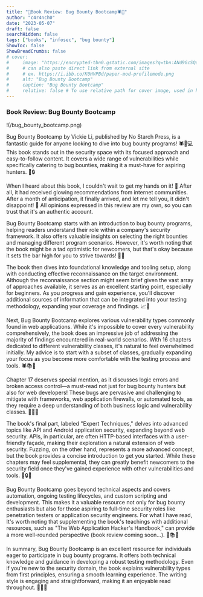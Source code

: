 ```yaml
---
title: "📘Book Review: Bug Bounty Bootcamp🕷️🎯"
author: "c4r4nch0"
date: "2023-05-07"
draft: false
searchHidden: false
tags: ["books", "infosec", "bug bounty"]
ShowToc: false
ShowBreadCrumbs: false
# cover:
#     image: "https://encrypted-tbn0.gstatic.com/images?q=tbn:ANd9GcSQud1wlz3Fl6brRiyQMKkg8XMhI2BE9J7SazqbG4DBOcbkVorYi34k1Y6axGErJj0L9LU&usqp=CAU"
#     # can also paste direct link from external site
#     # ex. https://i.ibb.co/K0HVPBd/paper-mod-profilemode.png
#     alt: "Bug Bounty Bootcamp"
#     caption: "Bug Bounty Bootcamp"
#     relative: false # To use relative path for cover image, used in hugo Page-bundles    
---
```

 ### Book Review: Bug Bounty Bootcamp
 
!(/bug_bounty_bootcamp.png)

Bug Bounty Bootcamp by Vickie Li, published by No Starch Press, is a fantastic guide for anyone looking to dive into bug bounty programs! 🕷️🎯💻 This book stands out in the security space with its focused approach and easy-to-follow content. It covers a wide range of vulnerabilities while specifically catering to bug bounties, making it a must-have for aspiring hunters. 📘🔒

When I heard about this book, I couldn't wait to get my hands on it! 🤩 After all, it had received glowing recommendations from internet communities. After a month of anticipation, it finally arrived, and let me tell you, it didn't disappoint! 🚀 All opinions expressed in this review are my own, so you can trust that it's an authentic account.

Bug Bounty Bootcamp starts with an introduction to bug bounty programs, helping readers understand their role within a company's security framework. It also offers valuable insights on selecting the right bounties and managing different program scenarios. However, it's worth noting that the book might be a tad optimistic for newcomers, but that's okay because it sets the bar high for you to strive towards! 🌟🎯

The book then dives into foundational knowledge and tooling setup, along with conducting effective reconnaissance on the target environment. Although the reconnaissance section might seem brief given the vast array of approaches available, it serves as an excellent starting point, especially for beginners. As you progress and gain experience, you'll discover additional sources of information that can be integrated into your testing methodology, expanding your coverage and findings. 📈🔎

Next, Bug Bounty Bootcamp explores various vulnerability types commonly found in web applications. While it's impossible to cover every vulnerability comprehensively, the book does an impressive job of addressing the majority of findings encountered in real-world scenarios. With 16 chapters dedicated to different vulnerability classes, it's natural to feel overwhelmed initially. My advice is to start with a subset of classes, gradually expanding your focus as you become more comfortable with the testing process and tools. 🕷️📚💪

Chapter 17 deserves special mention, as it discusses logic errors and broken access control—a must-read not just for bug bounty hunters but also for web developers! These bugs are pervasive and challenging to mitigate with frameworks, web application firewalls, or automated tools, as they require a deep understanding of both business logic and vulnerability classes. 🐛🚫🔐

The book's final part, labeled "Expert Techniques," delves into advanced topics like API and Android application security, expanding beyond web security. APIs, in particular, are often HTTP-based interfaces with a user-friendly façade, making their exploration a natural extension of web security. Fuzzing, on the other hand, represents a more advanced concept, but the book provides a concise introduction to get you started. While these chapters may feel supplemental, they can greatly benefit newcomers to the security field once they've gained experience with other vulnerabilities and tools. 🚀🔒📱

Bug Bounty Bootcamp goes beyond technical aspects and covers automation, ongoing testing lifecycles, and custom scripting and development. This makes it a valuable resource not only for bug bounty enthusiasts but also for those aspiring to full-time security roles like penetration testers or application security engineers. For what I have read, It's worth noting that supplementing the book's teachings with additional resources, such as "The Web Application Hacker's Handbook," can provide a more well-rounded perspective (book review coming soon...). 🔄📚💡

In summary, Bug Bounty Bootcamp is an excellent resource for individuals eager to participate in bug bounty programs. It offers both technical knowledge and guidance in developing a robust testing methodology. Even if you're new to the security domain, the book explains vulnerability types from first principles, ensuring a smooth learning experience. The writing style is engaging and straightforward, making it an enjoyable read throughout. 📘🌟✨
